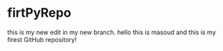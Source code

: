 # firtPyRepo
this is my new edit in my new branch.
hello this is masoud and this is my firest GitHub repository!
